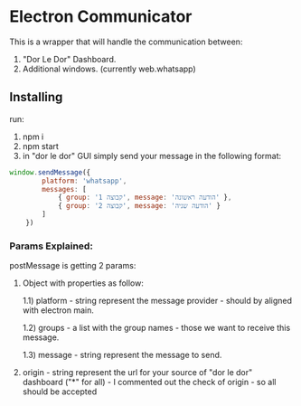 # Electron Communicator

This is a wrapper that will handle the communication between:

1) "Dor Le Dor" Dashboard.
2) Additional windows. (currently web.whatsapp)

## Installing

run:

1) npm i
2) npm start
3) in "dor le dor" GUI simply send your message in the following format: 

```javascript
window.sendMessage({
        platform: 'whatsapp',
        messages: [
            { group: 'קבוצה 1', message: 'הודעה ראשונה' },
            { group: 'קבוצה 2', message: 'הודעה שניה' }
        ]
    })    
```

### Params Explained:
    
postMessage is getting 2 params:

1) Object with properties as follow:

    1.1) platform - string represent the message provider - should by aligned with electron main.
    
    1.2) groups - a list with the group names - those we want to receive this message.
    
    1.3) message - string represent the message to send.



2) origin - string represent the url for your source of "dor le dor" dashboard ("*" for all) - 
   I commented out the check of origin - so all should be accepted
